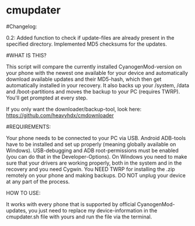 # cmupdater

#Changelog: 

0.2:
Added function to check if update-files are already present in the specified directory.
Implemented MD5 checksums for the updates.

#WHAT IS THIS?

This script will compare the currently installed CyanogenMod-version on your phone 
with the newest one available for your device and automatically download available updates 
and their MD5-hash, which then get automatically installed in your recovery. 
It also backs up your /system, /data and /boot-partitions and moves the backup to your PC (requires TWRP). 
You'll get prompted at every step. 

If you only want the downloader/backup-tool, look here: https://github.com/heavyhdx/cmdownloader

#REQUIREMENTS:

Your phone needs to be connected to your PC via USB. 
Android ADB-tools have to be installed and set up properly (meaning globally available on Windows). 
USB-debugging and ADB root-permissions must be enabled (you can do that in the Developer-Options). 
On Windows you need to make sure that your drivers are working properly, 
both in the system and in the recovery and you need Cygwin. 
You NEED TWRP for installing the .zip remotely on your phone and making backups. 
DO NOT unplug your device at any part of the process.


HOW TO USE:

It works with every phone that is supported by official CyanogenMod-updates, you just need to replace my device-information in the cmupdater.sh file with yours and run the file via the terminal.
